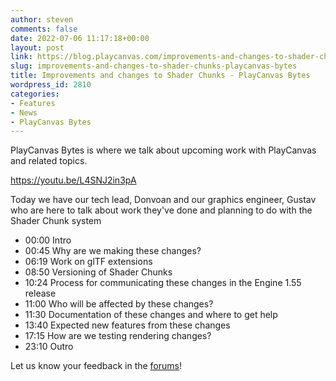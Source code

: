 ```yaml
---
author: steven
comments: false
date: 2022-07-06 11:17:18+00:00
layout: post
link: https://blog.playcanvas.com/improvements-and-changes-to-shader-chunks-playcanvas-bytes/
slug: improvements-and-changes-to-shader-chunks-playcanvas-bytes
title: Improvements and changes to Shader Chunks - PlayCanvas Bytes
wordpress_id: 2810
categories:
- Features
- News
- PlayCanvas Bytes
---
```





PlayCanvas Bytes is where we talk about upcoming work with PlayCanvas and related topics.








https://youtu.be/L4SNJ2in3pA








Today we have our tech lead, Donvoan and our graphics engineer, Gustav who are here to talk about work they've done and planning to do with the Shader Chunk system







  * 00:00 Intro
  * 00:45 Why are we making these changes?
  * 06:19 Work on glTF extensions
  * 08:50 Versioning of Shader Chunks
  * 10:24 Process for communicating these changes in the Engine 1.55 release
  * 11:00 Who will be affected by these changes?
  * 11:30 Documentation of these changes and where to get help
  * 13:40 Expected new features from these changes
  * 17:15 How are we testing rendering changes?
  * 23:10 Outro






Let us know your feedback in the [forums](https://forum.playcanvas.com/t/improvements-and-changes-to-shader-chunks-playcanvas-bytes-jul-6-22/26481)!




